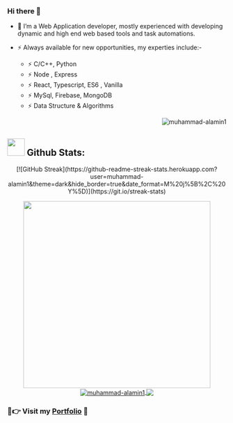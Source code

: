 ### Hi there 👋
- 🔭 I’m a Web Application developer, mostly experienced with developing dynamic and high end web based tools and task automations.
- ⚡ Always available for new opportunities, my experties include:-

  - ⚡ C/C++, Python
  - ⚡ Node , Express
  - ⚡ React, Typescript, ES6 , Vanilla
  - ⚡ MySql, Firebase, MongoDB
  - ⚡ Data Structure & Algorithms

  <p align="right"><img src="https://komarev.com/ghpvc/?username=muhammad-alamin1&label=Profile%20views&color=0e75b6&style=flat" alt="muhammad-alamin1"/></p>
  <!-- <samp>
    <p align="right"><img src="https://profile-counter.glitch.me/evilprince2009/count.svg" />
    </p>
  </samp> -->
## <img src="https://media.giphy.com/media/ZCN6F3FAkwsyOGU2RS/giphy.gif" width="40"> **Github Stats:**
<p align="center">
   [![GitHub Streak](https://github-readme-streak-stats.herokuapp.com?user=muhammad-alamin1&theme=dark&hide_border=true&date_format=M%20j%5B%2C%20Y%5D)](https://git.io/streak-stats)
</p>
 <p align="center">
  <a href="https://github.com/muhammad-alamin1">
   <img width="430" align="center" src="https://github-readme-stats.vercel.app/api?username=muhammad-alamin1&show_icons=true&theme=algolia&count_private=true">
  </a>
  <a href="https://github.com/muhammad-alamin1">
    <img align="center" src="https://github-readme-stats.vercel.app/api/top-langs?username=muhammad-alamin1&show_icons=true&locale=en&layout=compact&theme=algolia&langs_count=10" alt="muhammad-alamin1" />
  </a>
    <a href="https://github.com/muhammad-alamin1">
    <img align="center" src="https://activity-graph.herokuapp.com/graph?username=muhammad-alamin1&theme=react-dark&hide_title=true&hide_border=true&area=true" />
  </a>
</p>

### 💖👉 Visit my [Portfolio](https://muhammad01.netlify.app/) 🦅
